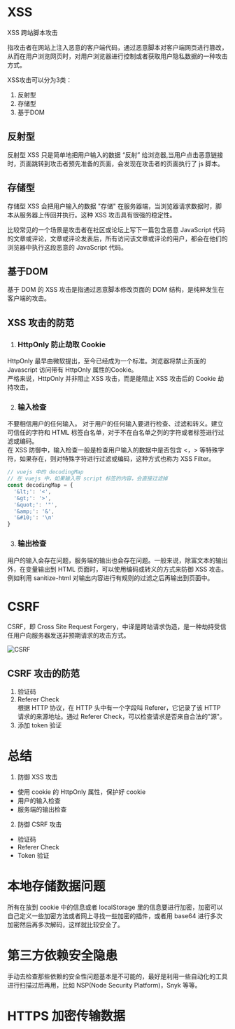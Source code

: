 # XSS  

XSS 跨站脚本攻击  

指攻击者在网站上注入恶意的客户端代码，通过恶意脚本对客户端网页进行篡改，从而在用户浏览网页时，对用户浏览器进行控制或者获取用户隐私数据的一种攻击方式。  

XSS攻击可以分为3类：  
1. 反射型
2. 存储型
3. 基于DOM  

## 反射型  

反射型 XSS 只是简单地把用户输入的数据 “反射” 给浏览器,当用户点击恶意链接时，页面跳转到攻击者预先准备的页面，会发现在攻击者的页面执行了 js 脚本。  

## 存储型  

存储型 XSS 会把用户输入的数据 "存储" 在服务器端，当浏览器请求数据时，脚本从服务器上传回并执行。这种 XSS 攻击具有很强的稳定性。  

比较常见的一个场景是攻击者在社区或论坛上写下一篇包含恶意 JavaScript 代码的文章或评论，文章或评论发表后，所有访问该文章或评论的用户，都会在他们的浏览器中执行这段恶意的 JavaScript 代码。  

## 基于DOM  

基于 DOM 的 XSS 攻击是指通过恶意脚本修改页面的 DOM 结构，是纯粹发生在客户端的攻击。  

## XSS 攻击的防范  

1. ### HttpOnly 防止劫取 Cookie  

HttpOnly 最早由微软提出，至今已经成为一个标准。浏览器将禁止页面的Javascript 访问带有 HttpOnly 属性的Cookie。  
严格来说，HttpOnly 并非阻止 XSS 攻击，而是能阻止 XSS 攻击后的 Cookie 劫持攻击。  

2. ### 输入检查  

不要相信用户的任何输入。 对于用户的任何输入要进行检查、过滤和转义。建立可信任的字符和 HTML 标签白名单，对于不在白名单之列的字符或者标签进行过滤或编码。  
在 XSS 防御中，输入检查一般是检查用户输入的数据中是否包含 <，> 等特殊字符，如果存在，则对特殊字符进行过滤或编码，这种方式也称为 XSS Filter。  

```javascript
// vuejs 中的 decodingMap
// 在 vuejs 中，如果输入带 script 标签的内容，会直接过滤掉
const decodingMap = {
  '&lt;': '<',
  '&gt;': '>',
  '&quot;': '"',
  '&amp;': '&',
  '&#10;': '\n'
}
```  

3. ### 输出检查  

用户的输入会存在问题，服务端的输出也会存在问题。一般来说，除富文本的输出外，在变量输出到 HTML 页面时，可以使用编码或转义的方式来防御 XSS 攻击。例如利用 sanitize-html 对输出内容进行有规则的过滤之后再输出到页面中。  


# CSRF  

CSRF，即 Cross Site Request Forgery，中译是跨站请求伪造，是一种劫持受信任用户向服务器发送非预期请求的攻击方式。  

![CSRF](../public/XSRF.png)  

## CSRF 攻击的防范  

1. 验证码  
2. Referer Check  
    根据 HTTP 协议，在 HTTP 头中有一个字段叫 Referer，它记录了该 HTTP 请求的来源地址。通过 Referer Check，可以检查请求是否来自合法的"源"。  
3. 添加 token 验证  

# 总结  

1. 防御 XSS 攻击  
* 使用 cookie 的 HttpOnly 属性，保护好 cookie
* 用户的输入检查
* 服务端的输出检查

2. 防御 CSRF 攻击  
* 验证码
* Referer Check
* Token 验证


# 本地存储数据问题  

所有在放到 cookie 中的信息或者 localStorage 里的信息要进行加密，加密可以自己定义一些加密方法或者网上寻找一些加密的插件，或者用 base64 进行多次加密然后再多次解码，这样就比较安全了。  

# 第三方依赖安全隐患  

手动去检查那些依赖的安全性问题基本是不可能的，最好是利用一些自动化的工具进行扫描过后再用，比如 NSP(Node Security Platform)，Snyk 等等。  

# HTTPS 加密传输数据  




